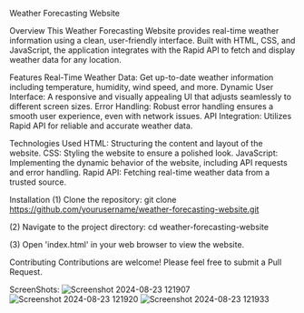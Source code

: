 Weather Forecasting Website

Overview
This Weather Forecasting Website provides real-time weather information using a clean, user-friendly interface. Built with HTML, CSS, and
JavaScript, the application integrates with the Rapid API to fetch and display weather data for any location.

Features
Real-Time Weather Data: Get up-to-date weather information including temperature, humidity, wind speed, and more.
Dynamic User Interface: A responsive and visually appealing UI that adjusts seamlessly to different screen sizes.
Error Handling: Robust error handling ensures a smooth user experience, even with network issues.
API Integration: Utilizes Rapid API for reliable and accurate weather data.


Technologies Used
HTML: Structuring the content and layout of the website.
CSS: Styling the website to ensure a polished look.
JavaScript: Implementing the dynamic behavior of the website, including API requests and error handling.
Rapid API: Fetching real-time weather data from a trusted source.


Installation
(1) Clone the repository:
git clone https://github.com/yourusername/weather-forecasting-website.git

(2) Navigate to the project directory:
cd weather-forecasting-website

(3) Open 'index.html' in your web browser to view the website.

Contributing
Contributions are welcome! Please feel free to submit a Pull Request.

ScreenShots:
![Screenshot 2024-08-23 121907](https://github.com/user-attachments/assets/4d401e63-26bb-4e0b-83ac-90b48f0e9132)
![Screenshot 2024-08-23 121920](https://github.com/user-attachments/assets/6c70b6f6-ca48-49f1-8950-e01e73b4bd00)
![Screenshot 2024-08-23 121933](https://github.com/user-attachments/assets/28700882-df73-4af6-a186-efe174036c68)
